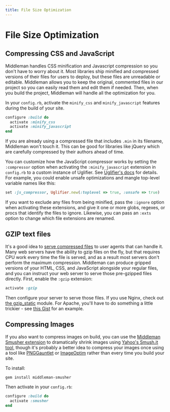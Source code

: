 ```yaml
---
title: File Size Optimization
---
```


# File Size Optimization

## Compressing CSS and JavaScript

Middleman handles CSS minification and Javascript compression so you don't have to worry about it. Most libraries ship minified and compressed versions of their files for users to deploy, but these files are unreadable or editable. Middleman allows you to keep the original, commented files in our project so you can easily read them and edit them if needed. Then, when you build the project, Middleman will handle all the optimization for you.

In your `config.rb`, activate the `minify_css` and `minify_javascript` features during the build of your site.

``` ruby
configure :build do
  activate :minify_css
  activate :minify_javascript
end
```

If you are already using a compressed file that includes `.min` in its filename, Middleman won't touch it. This can be good for libraries like jQuery which are carefully compressed by their authors ahead of time.

You can customize how the JavaScript compressor works by setting the `:compressor` option when activating the `:minify_javascript` extension in `config.rb` to a custom instance of Uglifier. See [Uglifier's docs](https://github.com/lautis/uglifier) for details. For example, you could enable unsafe optimizations and mangle top-level variable names like this:

``` ruby
set :js_compressor, Uglifier.new(:toplevel => true, :unsafe => true)
```

If you want to exclude any files from being minified, pass the `:ignore` option when activating these extensions, and give it one or more globs, regexes, or procs that identify the files to ignore. Likewise, you can pass an `:exts` option to change which file extensions are renamed.

## GZIP text files

It's a good idea to [serve compressed files](http://developer.yahoo.com/performance/rules.html#gzip) to user agents that can handle it. Many web servers have the ability to gzip files on the fly, but that requires CPU work every time the file is served, and as a result most servers don't perform the maximum compression. Middleman can produce gripped versions of your HTML, CSS, and JavaScript alongside your regular files, and you can instruct your web server to serve those pre-gzipped files directly. First, enable the `:gzip` extension:

``` ruby
activate :gzip
```

Then configure your server to serve those files. If you use Nginx, check out [the gzip_static](http://wiki.nginx.org/NginxHttpGzipStaticModule) module. For Apache, you'll have to do something a little trickier - see [this Gist](https://gist.github.com/2200790) for an example.

## Compressing Images

If you also want to compress images on build, you can use the [Middleman Smusher extension] to dramatically shrink images using [Yahoo's Smush.it tool], though it's probably a better idea to compress your images once using a tool like [PNGGauntlet](http://pnggauntlet.com) or [ImageOptim](http://imageoptim.pornel.net) rather than every time you build your site.

To install:

``` bash
gem install middleman-smusher
```

Then activate in your `config.rb`:

``` ruby
configure :build do
  activate :smusher
end
```

[Middleman Smusher extension]: https://github.com/middleman/middleman-smusher
[Yahoo's Smush.it tool]: http://www.smushit.com/ysmush.it/
